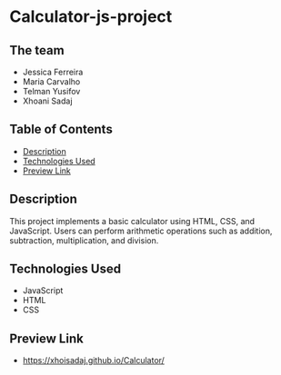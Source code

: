 # Calculator-js-project

## The team

- Jessica Ferreira
- Maria Carvalho
- Telman Yusifov
- Xhoani Sadaj

## Table of Contents

- [Description](#description)
- [Technologies Used](#technologies-used)
- [Preview Link](#preview-link)

## Description

This project implements a basic calculator using HTML, CSS, and JavaScript. Users can perform arithmetic operations such as addition, subtraction, multiplication, and division.

## Technologies Used

- JavaScript
- HTML
- CSS

## Preview Link

- https://xhoisadaj.github.io/Calculator/
